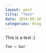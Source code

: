 ```yaml
---
layout: post
title: "Test"
date: 2024-09-16
categories: blog
---
```


This is a test :)


```python
foo = bar
```
